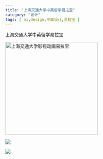 ```yaml
---
title: "上海交通大学中英留学易拉宝"
category: "设计"
tags: [ ai,design,平面设计,易拉宝 ]
---
```

上海交通大学中英留学易拉宝

<a href="http://acking.github.io/writing/file/upload-img/sjtuk_ylb01_min.jpg"><img title="上海交通大学影视动画易拉宝" src="http://acking.github.io/writing/file/upload-img/sjtuk_ylb01_min.jpg" data-original="http://acking.github.io/writing/file/upload-img/sjtuk_ylb01_min.jpg" width="290" style="display: inline;"></a>


![](http://acking.github.io/writing/file/upload-img/sjtuk_ylb01_min.jpg)

![](http://acking.github.io/writing/file/upload-img/sjtuk_ylb02_min.jpg)